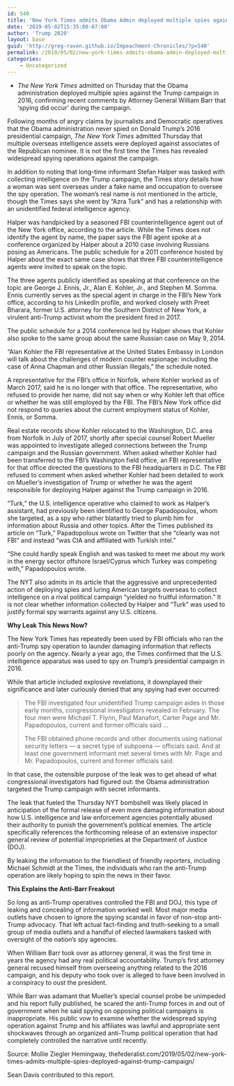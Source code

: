 ```yaml
---
id: 540
title: 'New York Times admits Obama Admin deployed multiple spies against Trump campaign in 2016'
date: '2019-05-02T15:35:00-07:00'
author: 'Trump 2020'
layout: base
guid: 'http://greg-raven.github.io/Impeachment-Chronicles/?p=540'
permalink: /2019/05/02/new-york-times-admits-obama-admin-deployed-multiple-spies-against-trump-campaign-in-2016/
categories:
    - Uncategorized
---
```


- *The New York Times* admitted on Thursday that the Obama administration deployed multiple spies against the Trump campaign in 2016, confirming recent comments by Attorney General William Barr that ‘spying did occur’ during the campaign.

Following months of angry claims by journalists and Democratic operatives that the Obama administration never spied on Donald Trump’s 2016 presidential campaign, *The New York Times* admitted Thursday that multiple overseas intelligence assets were deployed against associates of the Republican nominee. It is not the first time the Times has revealed widespread spying operations against the campaign.

In addition to noting that long-time informant Stefan Halper was tasked with collecting intelligence on the Trump campaign, the Times story details how a woman was sent overseas under a fake name and occupation to oversee the spy operation. The woman’s real name is not mentioned in the article, though the Times says she went by “Azra Turk” and has a relationship with an unidentified federal intelligence agency.

Halper was handpicked by a seasoned FBI counterintelligence agent out of the New York office, according to the article. While the Times does not identify the agent by name, the paper says the FBI agent spoke at a conference organized by Halper about a 2010 case involving Russians posing as Americans. The public schedule for a 2011 conference hosted by Halper about the exact same case shows that three FBI counterintelligence agents were invited to speak on the topic.

The three agents publicly identified as speaking at that conference on the topic are George J. Ennis, Jr., Alan E. Kohler, Jr., and Stephen M. Somma. Ennis currently serves as the special agent in charge in the FBI’s New York office, according to his LinkedIn profile, and worked closely with Preet Bharara, former U.S. attorney for the Southern District of New York, a virulent anti-Trump activist whom the president fired in 2017.

The public schedule for a 2014 conference led by Halper shows that Kohler also spoke to the same group about the same Russian case on May 9, 2014.

“Alan Kohler the FBI representative at the United States Embassy in London will talk about the challenges of modern counter espionage: including the case of Anna Chapman and other Russian illegals,” the schedule noted.

A representative for the FBI’s office in Norfolk, where Kohler worked as of March 2017, said he is no longer with that office. The representative, who refused to provide her name, did not say when or why Kohler left that office or whether he was still employed by the FBI. The FBI’s New York office did not respond to queries about the current employment status of Kohler, Ennis, or Somma.

Real estate records show Kohler relocated to the Washington, D.C. area from Norfolk in July of 2017, shortly after special counsel Robert Mueller was appointed to investigate alleged connections between the Trump campaign and the Russian government. When asked whether Kohler had been transferred to the FBI’s Washington field office, an FBI representative for that office directed the questions to the FBI headquarters in D.C. The FBI refused to comment when asked whether Kohler had been detailed to work on Mueller’s investigation of Trump or whether he was the agent responsible for deploying Halper against the Trump campaign in 2016.

“Turk,” the U.S. intelligence operative who claimed to work as Halper’s assistant, had previously been identified to George Papadopoulos, whom she targeted, as a spy who rather blatantly tried to plumb him for information about Russia and other topics. After the Times published its article on “Turk,” Papadopolous wrote on Twitter that she “clearly was not FBI” and instead “was CIA and affiliated with Turkish intel.”

“She could hardly speak English and was tasked to meet me about my work in the energy sector offshore Israel/Cyprus which Turkey was competing with,” Papadopoulos wrote.

The NYT also admits in its article that the aggressive and unprecedented action of deploying spies and luring American targets overseas to collect intelligence on a rival political campaign “yielded no fruitful information.” It is not clear whether information collected by Halper and “Turk” was used to justify formal spy warrants against any U.S. citizens.

**Why Leak This News Now?**

The New York Times has repeatedly been used by FBI officials who ran the anti-Trump spy operation to launder damaging information that reflects poorly on the agency. Nearly a year ago, the Times confirmed that the U.S. intelligence apparatus was used to spy on Trump’s presidential campaign in 2016.

While that article included explosive revelations, it downplayed their significance and later curiously denied that any spying had ever occurred:

> The FBI investigated four unidentified Trump campaign aides in those early months, congressional investigators revealed in February. The four men were Michael T. Flynn, Paul Manafort, Carter Page and Mr. Papadopoulos, current and former officials said …
> 
> The FBI obtained phone records and other documents using national security letters — a secret type of subpoena — officials said. And at least one government informant met several times with Mr. Page and Mr. Papadopoulos, current and former officials said.

In that case, the ostensible purpose of the leak was to get ahead of what congressional investigators had figured out: the Obama administration targeted the Trump campaign with secret informants.

The leak that fueled the Thursday NYT bombshell was likely placed in anticipation of the formal release of even more damaging information about how U.S. intelligence and law enforcement agencies potentially abused their authority to punish the government’s political enemies. The article specifically references the forthcoming release of an extensive inspector general review of potential improprieties at the Department of Justice (DOJ).

By leaking the information to the friendliest of friendly reporters, including Michael Schmidt at the Times, the individuals who ran the anti-Trump operation are likely hoping to spin the news in their favor.

**This Explains the Anti-Barr Freakout**

So long as anti-Trump operatives controlled the FBI and DOJ, this type of leaking and concealing of information worked well. Most major media outlets have chosen to ignore the spying scandal in favor of non-stop anti-Trump advocacy. That left actual fact-finding and truth-seeking to a small group of media outlets and a handful of elected lawmakers tasked with oversight of the nation’s spy agencies.

When William Barr took over as attorney general, it was the first time in years the agency had any real political accountability. Trump’s first attorney general recused himself from overseeing anything related to the 2016 campaign, and his deputy who took over is alleged to have been involved in a conspiracy to oust the president.

While Barr was adamant that Mueller’s special counsel probe be unimpeded and his report fully published, he scared the anti-Trump forces in and out of government when he said spying on opposing political campaigns is inappropriate. His public vow to examine whether the widespread spying operation against Trump and his affiliates was lawful and appropriate sent shockwaves through an organized anti-Trump political operation that had completely controlled the narrative until recently.

Source: Mollie Ziegler Hemingway, thefederalist.com/2019/05/02/new-york-times-admits-multiple-spies-deployed-against-trump-campaign/

Sean Davis contributed to this report.